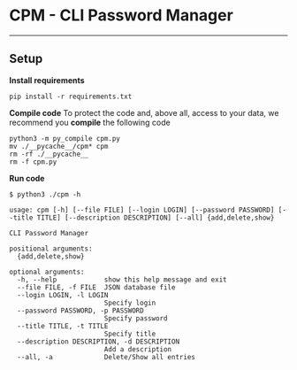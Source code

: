 # CPM - CLI Password Manager
---

## Setup
**Install requirements**
```
pip install -r requirements.txt
```

**Compile code**
To protect the code and, above all, access to your data, we recommend you **compile** the following code
```
python3 -m py_compile cpm.py
mv ./__pycache__/cpm* cpm
rm -rf ./__pycache__
rm -f cpm.py
```

**Run code**
```
$ python3 ./cpm -h

usage: cpm [-h] [--file FILE] [--login LOGIN] [--password PASSWORD] [--title TITLE] [--description DESCRIPTION] [--all] {add,delete,show}

CLI Password Manager

positional arguments:
  {add,delete,show}

optional arguments:
  -h, --help            show this help message and exit
  --file FILE, -f FILE  JSON database file
  --login LOGIN, -l LOGIN
                        Specify login
  --password PASSWORD, -p PASSWORD
                        Specify password
  --title TITLE, -t TITLE
                        Specify title
  --description DESCRIPTION, -d DESCRIPTION
                        Add a description
  --all, -a             Delete/Show all entries
```
